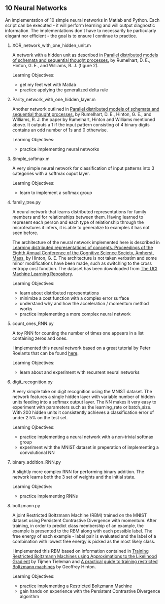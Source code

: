 10 Neural Networks
------------------

An implementation of 10 simple neural networks in Matlab and Python. Each script can be executed - it will perform learning and will output diagnostic information. The implementations don't have to necessarily be particularly elegant nor efficient - the goal is to ensure I continue to practice.

1. XOR_network_with_one_hidden_unit.m

    A network with a hidden unit as described in [Parallel distributed models of schemata and sequential thought processes.](http://www.cs.toronto.edu/~hinton/absps/pdp8.pdf) by Rumelhart, D. E., Hinton, G. E., and Williams, R. J.  (figure 2).

    Learning Objectives:
    * get my feet wet with Matlab
    * practice applying the generalized delta rule

2. Parity_network_with_one_hidden_layer.m

    Another network outlined in [Parallel distributed models of schemata and sequential thought processes.](http://www.cs.toronto.edu/~hinton/absps/pdp8.pdf) by Rumelhart, D. E., Hinton, G. E., and Williams, R. J. the paper by Rumelhart, Hinton and Williams mentioned above. It outputs a 1 if the input pattern consisting of 4 binary digits contains an odd number of 1s and 0 otherwise.

    Learning Objectives:
    * practice implementing neural networks

3. Simple_softmax.m

    A very simple neural network for classification of input patterns into 3 categories with a softmax ouput layer.

    Learning Objectives:
    * learn to implement a softmax group

4. family_tree.py

    A neural network that learns distributed representations for family members and for relationships between them. Having learned to represent each person and each type of relationship through the microfeatures it infers, it is able to generalize to examples it has not seen before.

    The architecture of the neural network implemented here is described in [Learning distributed representations of concepts. Proceedings of the Eighth Annual Conference of the Cognitive Science Society, Amherst, Mass.](http://www.cs.toronto.edu/~hinton/absps/families.pdf) by Hinton, G. E. The architecture is not taken verbatim and some minor modifications have been made, such as switching to the cross entropy cost function. The dataset has been downloaded from [The UCI Machine Learning Repository](https://archive.ics.uci.edu/ml/datasets/Kinship).

    Learning Objectives:
    * learn about distributed representations
    * minimize a cost function with a complex error surface
    * understand why and how the acceleration / momentum method works
    * practice implementing a more complex neural network

5. count_ones_RNN.py

    A toy RNN for counting the number of times one appears in a list containing zeros and ones.

    I implemented this neural network based on a great tutorial by Peter Roelants that can be found [here](http://peterroelants.github.io/posts/rnn_implementation_part01/).

    Learning Objectives:
    * learn about and experiment with recurrent neural networks

6. digit_recognition.py

    A very simple take on digit recognition using the MNIST dataset. The network features a single hidden layer with variable number of hidden units feeding into a softmax output layer. The NN makes it very easy to experiment with parameters such as the learning_rate or batch_size. With 200 hidden units it consistently achieves a classification error of under 2.5% on the test set.

    Learning Ojbectives:
    * practice implementing a neural network with a non-trivial softmax group
    * experiment with the MNIST dataset in preperation of implementing a convolutional NN

7. binary_addition_RNN.py

    A slightly more complex RNN for performing binary addition. The network learns both the 3 set of weights and the initial state.

    Learning Objective:
    * practice implementing RNNs

10. boltzmann.py

    A joint Restricted Boltzmann Machine (RBM) trained on the MNIST dataset using Persistent Contrastive Divergence with momentum. After training, in order to predict class membership of an example, the example is presented to the RBM along with each possible label. The free energy of each example - label pair is evaluated and the label of a combination with lowest free energy is picked as the most likely class.

    I implemented this RBM based on information contained in [Training Restricted Boltzmann Machines using Approximations to the Likelihood Gradient](http://www.cs.toronto.edu/~tijmen/pcd/pcd.pdf) by Tijmen Tieleman and [A practical guide to training restricted Boltzmann machines](http://www.cs.toronto.edu/~hinton/absps/guideTR.pdf) by Geoffrey Hinton.

    Learning Objectives:
    * practice implementing a Restricted Boltzmann Machine
    * gain hands on experience with the Persistent Contrastive Divergence algorithm
